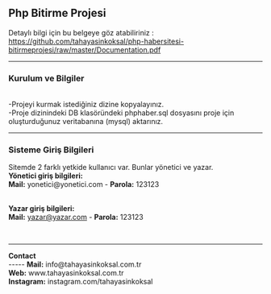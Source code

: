 <h2>Php Bitirme Projesi</h2>

Detaylı bilgi için bu belgeye göz atabiliriniz : <a href="https://github.com/tahayasinkoksal/php-habersitesi-bitirmeprojesi/raw/master/Documentation.pdf">https://github.com/tahayasinkoksal/php-habersitesi-bitirmeprojesi/raw/master/Documentation.pdf</a><br>

<hr>
<h3>Kurulum ve Bilgiler</h3>
<br>
-Projeyi kurmak istediğiniz dizine kopyalayınız.<br>
-Proje dizinindeki DB klasöründeki phphaber.sql dosyasını proje için oluşturduğunuz veritabanına (mysql) aktarınız.<br>

<hr>

<h3>Sisteme Giriş Bilgileri</h3>
Sitemde 2 farklı yetkide kullanıcı var. Bunlar yönetici ve yazar.<br>
<b>Yönetici giriş bilgileri:</b> <br>
<b>Mail:</b> yonetici@yonetici.com    -   <b>Parola:</b> 123123<br><br>


<b>Yazar giriş bilgileri:</b><br>
<b>Mail:</b>    yazar@yazar.com    -   <b>Parola:</b> 123123

<br>
<hr>
<b>Contact</b><br>
-----
<b>Mail:</b> info@tahayasinkoksal.com.tr <br>
<b>Web:</b> www.tahayasinkoksal.com.tr <br>
<b>Instagram:</b> instagram.com/tahayasinkoksal
